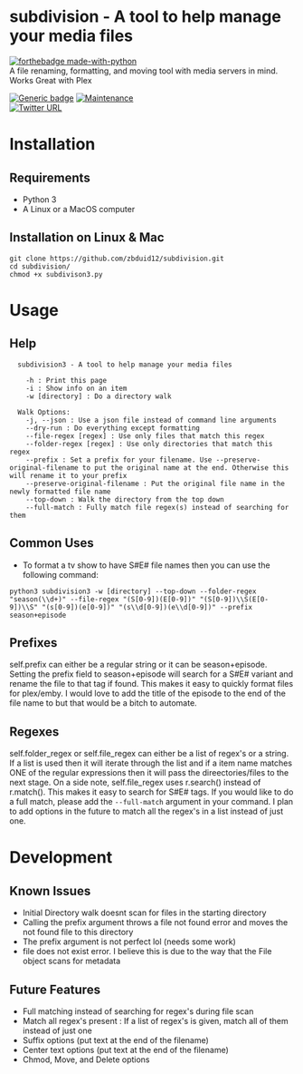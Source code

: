 # subdivision - A tool to help manage your media files
[![forthebadge made-with-python](http://ForTheBadge.com/images/badges/made-with-python.svg)](https://www.python.org/)\
A file renaming, formatting, and moving tool with media servers in mind. Works Great with Plex

[![Generic badge](https://img.shields.io/badge/Build-Passing-Green.svg)](https://shields.io/)
[![Maintenance](https://img.shields.io/badge/Maintained%3F-yes-green.svg)](https://bitbucket.org/lbesson/ansi-colors)\
[![Twitter URL](https://img.shields.io/twitter/url/https/twitter.com/fold_left.svg?style=social&label=Follow%20%40zbduid12)](https://twitter.com/stevezaluk)

# Installation

## Requirements
* Python 3
* A Linux or a MacOS computer

## Installation on Linux & Mac
```
git clone https://github.com/zbduid12/subdivision.git
cd subdivision/
chmod +x subdivison3.py
```

# Usage

## Help
```
  subdivision3 - A tool to help manage your media files

    -h : Print this page
    -i : Show info on an item
    -w [directory] : Do a directory walk

  Walk Options:
    -j, --json : Use a json file instead of command line arguments
    --dry-run : Do everything except formatting
    --file-regex [regex] : Use only files that match this regex
    --folder-regex [regex] : Use only directories that match this regex
    --prefix : Set a prefix for your filename. Use --preserve-original-filename to put the original name at the end. Otherwise this will rename it to your prefix
    --preserve-original-filename : Put the original file name in the newly formatted file name
    --top-down : Walk the directory from the top down
    --full-match : Fully match file regex(s) instead of searching for them
```

## Common Uses
* To format a tv show to have S#E# file names then you can use the following command:
```
python3 subdivision3 -w [directory] --top-down --folder-regex "season(\\d+)" --file-regex "(S[0-9])(E[0-9])" "(S[0-9])\\S(E[0-9])\\S" "(s[0-9])(e[0-9])" "(s\\d[0-9])(e\\d[0-9])" --prefix season+episode
```

## Prefixes
self.prefix can either be a regular string or it can be season+episode. Setting the prefix field to
season+episode will search for a S#E# variant and rename the file to that tag if found. This makes it
easy to quickly format files for plex/emby. I would love to add the title of the episode to the end
of the file name to but that would be a bitch to automate.

## Regexes
self.folder_regex or self.file_regex can either be a list of regex's or a string. If a list is used
then it will iterate through the list and if a item name matches ONE of the regular expressions then it
will pass the direectories/files to the next stage. On a side note, self.file_regex uses r.search()
instead of r.match(). This makes it easy to search for S#E# tags. If you would like to do a full match, please add the ```--full-match``` argument in your command. I plan to add options in the future to match all the regex's in a list instead of just one.

# Development

## Known Issues
* Initial Directory walk doesnt scan for files in the starting directory
* Calling the prefix argument throws a file not found error and moves the not found file to this directory
* The prefix argument is not perfect lol (needs some work)
* file does not exist error. I believe this is due to the way that the File object scans for metadata

## Future Features
* Full matching instead of searching for regex's during file scan
* Match all regex's present : If a list of regex's is given, match all of them instead of just one
* Suffix options (put text at the end of the filename)
* Center text options (put text at the end of the filename)
* Chmod, Move, and Delete options
